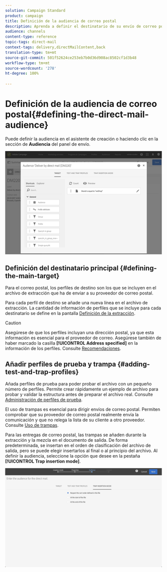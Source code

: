 ```yaml
---
solution: Campaign Standard
product: campaign
title: Definición de la audiencia de correo postal
description: Aprenda a definir el destinatario de su envío de correo postal.
audience: channels
content-type: reference
topic-tags: direct-mail
context-tags: delivery,directMailContent,back
translation-type: tm+mt
source-git-commit: 501f52624ce253eb7b0d36d908ac8502cf1d3b48
workflow-type: tm+mt
source-wordcount: '278'
ht-degree: 100%

---
```



# Definición de la audiencia de correo postal{#defining-the-direct-mail-audience}

Puede definir la audiencia en el asistente de creación o haciendo clic en la sección de **Audiencia** del panel de envío.

![](assets/direct_mail_15.png)

## Definición del destinatario principal {#defining-the-main-target}

Para el correo postal, los perfiles de destino son los que se incluyen en el archivo de extracción que ha de enviar a su proveedor de correo postal.

Para cada perfil de destino se añade una nueva línea en el archivo de extracción. La cantidad de información de perfiles que se incluye para cada destinatario se define en la pantalla [Definición de la extracción](../../channels/using/defining-the-direct-mail-content.md#defining-the-extraction).

>[!CAUTION]
>
>Asegúrese de que los perfiles incluyan una dirección postal, ya que esta información es esencial para el proveedor de correo. Asegúrese también de haber marcado la casilla **[!UICONTROL Address specified]** en la información de los perfiles. Consulte [Recomendaciones](../../channels/using/about-direct-mail.md#recommendations).

## Añadir perfiles de prueba y trampa {#adding-test-and-trap-profiles}

Añada perfiles de prueba para poder probar el archivo con un pequeño número de perfiles. Permite crear rápidamente un ejemplo de archivo para probar y validar la estructura antes de preparar el archivo real. Consulte [Administración de perfiles de prueba](../../audiences/using/managing-test-profiles.md).

El uso de trampas es esencial para dirigir envíos de correo postal. Permiten comprobar que su proveedor de correo postal realmente envía la comunicación y que no relega la lista de su cliente a otro proveedor. Consulte [Uso de trampas](../../sending/using/using-traps.md).

Para las entregas de correo postal, las trampas se añaden durante la extracción y la mezcla en el documento de salida. De forma predeterminada, se insertan en el orden de clasificación del archivo de salida, pero se puede elegir insertarlos al final o al principio del archivo. Al definir la audiencia, seleccione la opción que desee en la pestaña **[!UICONTROL Trap insertion mode]**.

![](assets/direct_mail_trap_insertion_mode.png)
